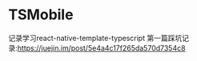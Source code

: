 # TSMobile
记录学习react-native-template-typescript
第一篇踩坑记录:https://juejin.im/post/5e4a4c17f265da570d7354c8
